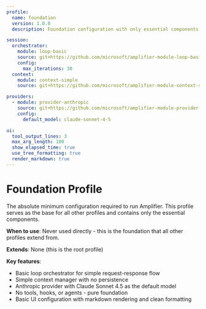 ```yaml
---
profile:
  name: foundation
  version: 1.0.0
  description: Foundation configuration with only essential components

session:
  orchestrator:
    module: loop-basic
    source: git+https://github.com/microsoft/amplifier-module-loop-basic@main
    config:
      max_iterations: 30
  context:
    module: context-simple
    source: git+https://github.com/microsoft/amplifier-module-context-simple@main

providers:
  - module: provider-anthropic
    source: git+https://github.com/microsoft/amplifier-module-provider-anthropic@main
    config:
      default_model: claude-sonnet-4-5

ui:
  tool_output_lines: 3
  max_arg_length: 100
  show_elapsed_time: true
  use_tree_formatting: true
  render_markdown: true
---
```


# Foundation Profile

The absolute minimum configuration required to run Amplifier. This profile serves as the base for all other profiles and contains only the essential components.

**When to use**: Never used directly - this is the foundation that all other profiles extend from.

**Extends**: None (this is the root profile)

**Key features**:
- Basic loop orchestrator for simple request-response flow
- Simple context manager with no persistence
- Anthropic provider with Claude Sonnet 4.5 as the default model
- No tools, hooks, or agents - pure foundation
- Basic UI configuration with markdown rendering and clean formatting